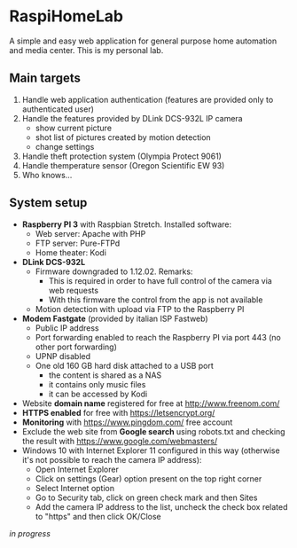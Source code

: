 # RaspiHomeLab
A simple and easy web application for general purpose home automation and media center. This is my personal lab.

## Main targets
1. Handle web application authentication (features are provided only to authenticated user)
1. Handle the features provided by DLink DCS-932L IP camera
   - show current picture
   - shot list of pictures created by motion detection
   - change settings
1. Handle theft protection system (Olympia Protect 9061)
1. Handle themperature sensor (Oregon Scientific EW 93)
1. Who knows...

## System setup
- **Raspberry PI 3** with Raspbian Stretch. Installed software:
  - Web server: Apache with PHP
  - FTP server: Pure-FTPd
  - Home theater: Kodi
- **DLink DCS-932L**
  - Firmware downgraded to 1.12.02. Remarks: 
    - This is required in order to have full control of the camera via web requests
    - With this firmware the control from the app is not available
  - Motion detection with upload via FTP to the Raspberry PI
- **Modem Fastgate** (provided by italian ISP Fastweb)
  - Public IP address
  - Port forwarding enabled to reach the Raspberry PI via port 443 (no other port forwarding)
  - UPNP disabled
  - One old 160 GB hard disk attached to a USB port
    - the content is shared as a NAS
    - it contains only music files
    - it can be accessed by Kodi
- Website **domain name** registered for free at http://www.freenom.com/
- **HTTPS enabled** for free with https://letsencrypt.org/
- **Monitoring** with https://www.pingdom.com/ free account
- Exclude the web site from **Google search** using robots.txt and checking the result with https://www.google.com/webmasters/ 
- Windows 10 with Internet Explorer 11 configured in this way (otherwise it's not possible to reach the camera IP address):
  - Open Internet Explorer
  - Click on settings (Gear) option present on the top right corner
  - Select Internet option
  - Go to Security tab, click on green check mark and then Sites
  - Add the camera IP address to the list, uncheck the check box related to "https" and then click OK/Close


*in progress*
